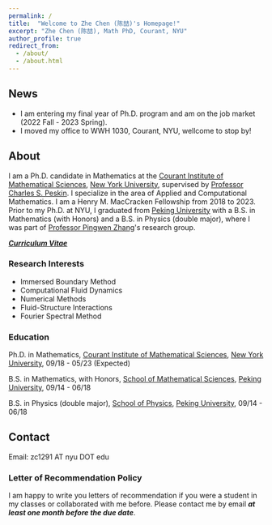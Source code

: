 ```yaml
---
permalink: /
title:  "Welcome to Zhe Chen (陈喆)'s Homepage!"
excerpt: "Zhe Chen (陈喆), Math PhD, Courant, NYU"
author_profile: true
redirect_from: 
  - /about/
  - /about.html
---
```


## News 

* I am entering my final year of Ph.D. program and am on the job market (2022 Fall - 2023 Spring).
* I moved my office to WWH 1030, Courant, NYU, wellcome to stop by!

## About
I am a Ph.D. candidate in Mathematics at the [Courant Institute of Mathematical Sciences](https://cims.nyu.edu/dynamic/), [New York University](https://www.nyu.edu/), supervised by [Professor Charles S. Peskin](https://www.math.nyu.edu/~peskin/). I specialize in the area of Applied and Computational Mathematics. I am a Henry M. MacCracken Fellowship from 2018 to 2023. Prior to my Ph.D. at NYU, I graduated from [Peking University](https://english.pku.edu.cn/) with a B.S. in Mathematics (with Honors) and a B.S. in Physics (double major), where I was part of [Professor Pingwen Zhang](https://www.math.pku.edu.cn/pzhang/en/)'s research group. 


[***Curriculum Vitae***](/files/ZheChen_CV.pdf)

### Research Interests

- Immersed Boundary Method
- Computational Fluid Dynamics
- Numerical Methods
- Fluid-Structure Interactions
- Fourier Spectral Method 

### Education

Ph.D. in Mathematics, [Courant Institute of Mathematical Sciences](https://cims.nyu.edu/dynamic/), [New York University](https://www.nyu.edu/),	09/18 - 05/23 (Expected)  

B.S. in Mathematics, with Honors, [School of Mathematical Sciences](https://www.math.pku.edu.cn/), [Peking University](https://english.pku.edu.cn/), 09/14 - 06/18

B.S. in Physics (double major), [School of Physics](https://english.phy.pku.edu.cn/), [Peking University](https://english.pku.edu.cn/), 09/14 - 06/18

## Contact

Email: zc1291 AT nyu DOT edu

### Letter of Recommendation Policy

I am happy to write you letters of recommendation if you were a student in my classes or collaborated with me before. Please contact me by email ***at least one month before the due date***.
